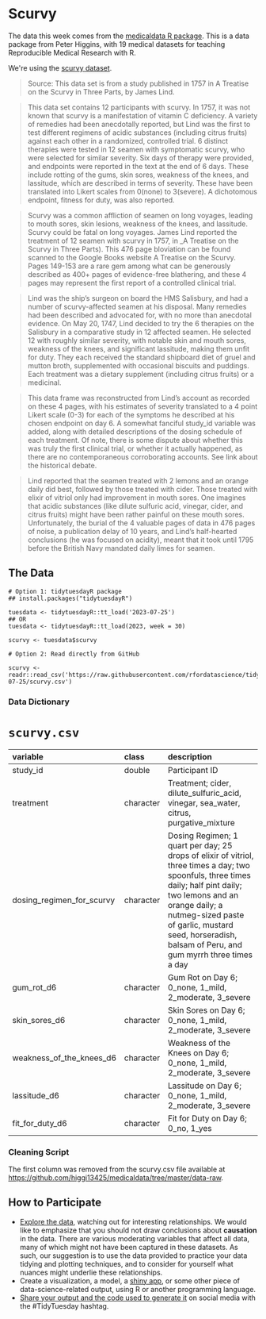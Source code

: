 # Scurvy 

The data this week comes from the [medicaldata R package](https://higgi13425.github.io/medicaldata/). This is a data package from Peter Higgins, with 19 medical datasets for teaching Reproducible Medical Research with R.

We're using the [scurvy dataset](https://htmlpreview.github.io/?https://github.com/higgi13425/medicaldata/blob/master/man/description_docs/scurvy_desc.html). 

> Source: This data set is from a study published in 1757 in A Treatise on the Scurvy in Three Parts, by James Lind.

> This data set contains 12 participants with scurvy. In 1757, it was not known that scurvy is a manifestation of vitamin C deficiency. A variety of remedies had been anecdotally reported, but Lind was the first to test different regimens of acidic substances (including citrus fruits) against each other in a randomized, controlled trial. 6 distinct therapies were tested in 12 seamen with symptomatic scurvy, who were selected for similar severity. Six days of therapy were provided, and endpoints were reported in the text at the end of 6 days. These include rotting of the gums, skin sores, weakness of the knees, and lassitude, which are described in terms of severity. These have been translated into Likert scales from 0(none) to 3(severe). A dichotomous endpoint, fitness for duty, was also reported.

> Scurvy was a common affliction of seamen on long voyages, leading to mouth sores, skin lesions, weakness of the knees, and lassitude. Scurvy could be fatal on long voyages. James Lind reported the treatment of 12 seamen with scurvy in 1757, in _A Treatise on the Scurvy in Three Parts). This 476 page bloviation can be found scanned to the Google Books website A Treatise on the Scurvy. Pages 149-153 are a rare gem among what can be generously described as 400+ pages of evidence-free blathering, and these 4 pages may represent the first report of a controlled clinical trial.

> Lind was the ship’s surgeon on board the HMS Salisbury, and had a number of scurvy-affected seamen at his disposal. Many remedies had been described and advocated for, with no more than anecdotal evidence. On May 20, 1747, Lind decided to try the 6 therapies on the Salisbury in a comparative study in 12 affected seamen. He selected 12 with roughly similar severity, with notable skin and mouth sores, weakness of the knees, and significant lassitude, making them unfit for duty. They each received the standard shipboard diet of gruel and mutton broth, supplemented with occasional biscuits and puddings. Each treatment was a dietary supplement (including citrus fruits) or a medicinal.

> This data frame was reconstructed from Lind’s account as recorded on these 4 pages, with his estimates of severity translated to a 4 point Likert scale (0-3) for each of the symptoms he described at his chosen endpoint on day 6. A somewhat fanciful study_id variable was added, along with detailed descriptions of the dosing schedule of each treatment. Of note, there is some dispute about whether this was truly the first clinical trial, or whether it actually happened, as there are no contemporaneous corroborating accounts. See link about the historical debate.

> Lind reported that the seamen treated with 2 lemons and an orange daily did best, followed by those treated with cider. Those treated with elixir of vitriol only had improvement in mouth sores. One imagines that acidic substances (like dilute sulfuric acid, vinegar, cider, and citrus fruits) might have been rather painful on these mouth sores. Unfortunately, the burial of the 4 valuable pages of data in 476 pages of noise, a publication delay of 10 years, and Lind’s half-hearted conclusions (he was focused on acidity), meant that it took until 1795 before the British Navy mandated daily limes for seamen.

## The Data

```{r}
# Option 1: tidytuesdayR package 
## install.packages("tidytuesdayR")

tuesdata <- tidytuesdayR::tt_load('2023-07-25')
## OR
tuesdata <- tidytuesdayR::tt_load(2023, week = 30)

scurvy <- tuesdata$scurvy

# Option 2: Read directly from GitHub

scurvy <- readr::read_csv('https://raw.githubusercontent.com/rfordatascience/tidytuesday/main/data/2023/2023-07-25/scurvy.csv')
```

### Data Dictionary

# `scurvy.csv`

|variable                  |class     |description               |
|:-------------------------|:---------|:-------------------------|
|study_id                  |double    |Participant ID                 |
|treatment                 |character |Treatment; cider, dilute_sulfuric_acid, vinegar, sea_water, citrus, purgative_mixture                |
|dosing_regimen_for_scurvy |character |Dosing Regimen; 1 quart per day; 25 drops of elixir of vitriol, three times a day; two spoonfuls, three times daily; half pint daily; two lemons and an orange daily; a nutmeg-sized paste of garlic, mustard seed, horseradish, balsam of Peru, and gum myrrh three times a day |
|gum_rot_d6                |character |Gum Rot on Day 6; 0_none, 1_mild, 2_moderate, 3_severe             |
|skin_sores_d6             |character |Skin Sores on Day 6; 0_none, 1_mild, 2_moderate, 3_severe            |
|weakness_of_the_knees_d6  |character |Weakness of the Knees on Day 6; 0_none, 1_mild, 2_moderate, 3_severe  |
|lassitude_d6              |character |Lassitude on Day 6; 0_none, 1_mild, 2_moderate, 3_severe            |
|fit_for_duty_d6           |character |Fit for Duty on Day 6; 0_no, 1_yes          |


### Cleaning Script

The first column was removed from the scurvy.csv file available at https://github.com/higgi13425/medicaldata/tree/master/data-raw.

## How to Participate

- [Explore the data](https://r4ds.hadley.nz/), watching out for interesting relationships. We would like to emphasize that you should not draw conclusions about **causation** in the data. There are various moderating variables that affect all data, many of which might not have been captured in these datasets. As such, our suggestion is to use the data provided to practice your data tidying and plotting techniques, and to consider for yourself what nuances might underlie these relationships.
- Create a visualization, a model, a [shiny app](https://shiny.posit.co/), or some other piece of data-science-related output, using R or another programming language.
- [Share your output and the code used to generate it](../../../sharing.md) on social media with the #TidyTuesday hashtag.

